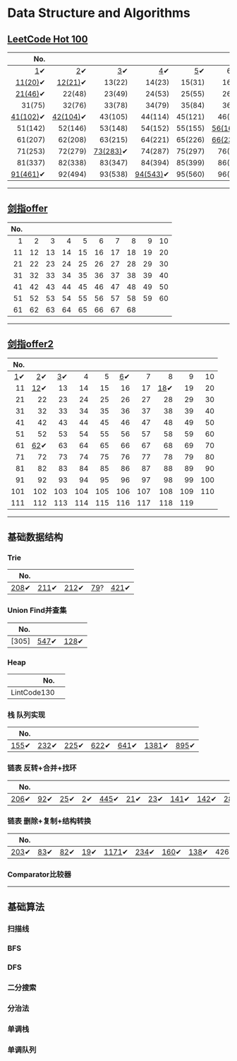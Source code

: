 # Data Structure and Algorithms

## [**LeetCode Hot 100**](https://github.com/ryuyal/Algorithms/tree/main/src/LeetCodeHot100)

|                                                        No. |  |  |  |  |                                                           |                                                            |                                                           |  |  |
|-----------------------------------------------------------:|---:|---:|---:|---:|----------------------------------------------------------:|-----------------------------------------------------------:|----------------------------------------------------------:|---:|---:|
|              [1](./src/LeetCodeHot100/Hot1to10/Hot1.java)✔ | [2](./src/LeetCodeHot100/Hot1to10/Hot2.java)✔ | [3](./src/LeetCodeHot100/Hot1to10/Hot3.java)✔ | [4](./src/LeetCodeHot100/Hot1to10/Hot4.java)✔ | [5](./src/LeetCodeHot100/Hot1to10/Hot5.java)✔ |                                                     6(10) |          [7(11)](./src/LeetCodeHot100/Hot1to10/Hot7.java)✔ |         [8(15)](./src/LeetCodeHot100/Hot1to10/Hot8.java)✔ | [9(17)](./src/LeetCodeHot100/Hot1to10/Hot9.java)✔ | [10(19)](./src/LeetCodeHot100/Hot1to10/Hot10_19.java)✔ |
|       [11(20)](./src/LeetCodeHot100/Hot11to20/Hot11.java)✔ | [12(21)](./src/LeetCodeHot100/Hot11to20/Hot12.java)✔ | 13(22) | 14(23) | 15(31) |                                                    16(32) |                                                     17(33) |                                                    18(34) | 19(39) | 20(42) |
|       [21(46)](./src/LeetCodeHot100/Hot21to30/Hot21.java)✔ | 22(48) | 23(49) | 24(53) | 25(55) |                                                    26(56) |                                                     27(62) |                                                    28(64) | [29(70)](./src/LeetCodeHot100/Hot21to30/Hot29_70.java)✔ | 30(72) |
|                                                     31(75) | 32(76) | 33(78) | 34(79) | 35(84) |                                                    36(85) |    [37(94)](./src/LeetCodeHot100/Hot31to40/Hot37_94.java)✔ |                                                    38(96) | 39(98) | [40(101)](./src/LeetCodeHot100/Hot31to40/Hot40_101.java)✔ |
|  [41(102)](./src/LeetCodeHot100/Hot41to50/Hot41_102.java)✔ | [42(104)](./src/LeetCodeHot100/Hot41to50/Hot42_104.java)✔ | 43(105) | 44(114) | 45(121) |                                                   46(124) |                                                    47(128) | [48(136)](./src/LeetCodeHot100/Hot41to50/Hot48_136.java)✔ | 49(139) | [50(141)](./src/LeetCodeHot100/Hot41to50/Hot50.java)✔ | 
|                                                    51(142) | 52(146) | 53(148) | 54(152) | 55(155) | [56(160)](./src/LeetCodeHot100/Hot41to50/Hot56_160.java)✔ |  [57(169)](./src/LeetCodeHot100/Hot41to50/Hot57_169.java)✔ |                                                   58(198) | 59(200) | 60(206) |
|                                                    61(207) | 62(208) | 63(215) | 64(221) | 65(226) | [66(234)](./src/LeetCodeHot100/Hot61to70/Hot66_234.java)✔ |                                                    67(236) |                                                   68(238) | 69(239) | 70(240) |
|                                                    71(253) | 72(279) | [73(283)](./src/LeetCodeHot100/Hot71to80/Hot73_283.java)✔ | 74(287) | 75(297) |                                                   76(300) |                                                    77(301) |                                                   78(309) | 79(312) | 80(322) |
|                                                    81(337) | 82(338) | 83(347) | 84(394) | 85(399) |                                                   86(406) |                                                    87(416) |                                                   88(437) | 89(438) | [90(448)](./src/LeetCodeHot100/Hot81to90/Hot90_448.java)✔ |
| [91(461)](./src/LeetCodeHot100/Hot91to100/Hot91_461.java)✔ | 92(494) | 93(538) | [94(543)](./src/LeetCodeHot100/Hot91to100/Hot94_543.java)✔ | 95(560) |                                                   96(581) | [97(617)](./src/LeetCodeHot100/Hot91to100/Hot97_617.java)✔ |                                                   98(621) | 99(647) | 100(739) |

---

## [**剑指offer**](https://github.com/ryuyal/Algorithms/tree/main/src/JianZhiOffer)
| No. |  |  |  |  |  |  |  |  |  |
|----:|---:|---:|---:|---:|---:|---:|---:|---:|---:|
|   1 | 2 | 3 | 4 | 5 | 6 | 7 | 8 | 9 | 10 |
|  11 | 12 | 13 | 14 | 15 | 16 | 17 | 18 | 19 | 20 |
|  21 | 22 | 23 | 24 | 25 | 26 | 27 | 28 | 29 | 30 |
|  31 | 32 | 33 | 34 | 35 | 36 | 37 | 38 | 39 | 40 |
|  41 | 42 | 43 | 44 | 45 | 46 | 47 | 48 | 49 | 50 |
|  51 | 52 | 53 | 54 | 55 | 56 | 57 | 58 | 59 | 60 |
|  61 | 62 | 63 | 64 | 65 | 66 | 67 | 68 |  |  |

---

## [**剑指offer2**](https://github.com/ryuyal/Algorithms/tree/main/src/JianZhiOffer2)
|                                       No. |                                            |  |  |  |  |  |  |  |  |
|------------------------------------------:|-------------------------------------------:|---:|---:|---:|---:|---:|---:|---:|---:|
| [1](./src/JianZhiOffer2/Offer2_001.java)✔ |  [2](./src/JianZhiOffer2/Offer2_002.java)✔ | [3](./src/JianZhiOffer2/Offer2_003.java)✔ | 4 | 5 | [6](./src/JianZhiOffer2/Offer2_006.java)✔ | 7 | 8 | 9 | 10 |
|                                        11 | [12](./src/JianZhiOffer2/Offer2_012.java)✔ | 13 | 14 | 15 | 16 | 17 | [18](./src/JianZhiOffer2/Offer2_018.java)✔ | 19 | 20 |
|                                        21 |                                         22 | 23 | 24 | 25 | 26 | 27 | 28 | 29 | 30 |
|                                        31 |                                         32 | 33 | 34 | 35 | 36 | 37 | 38 | 39 | 40 |
|                                        41 |                                         42 | 43 | 44 | 45 | 46 | 47 | 48 | 49 | 50 |
|                                        51 |                                         52 | 53 | 54 | 55 | 56 | 57 | 58 | 59 | 60 |
|                                        61 |  [62](./src/JianZhiOffer2/Offer2_62.java)✔ | 63 | 64 | 65 | 66 | 67 | 68 | 69 | 70 |
|                                        71 |                                         72 | 73 | 74 | 75 | 76 | 77 | 78 | 79 | 80 |
|                                        81 |                                         82 | 83 | 84 | 85 | 86 | 87 | 88 | 89 | 90 |
|                                        91 |                                         92 | 93 | 94 | 95 | 96 | 97 | 98 | 99 | 100 |
|                                       101 |                                        102 | 103 | 104 | 105 | 106 | 107 | 108 | 109 | 110 |
|                                       111 |                                        112 | 113 | 114 | 115 | 116 | 117 | 118 | 119 |  |

---

## 基础数据结构
### Trie

|                                           No. |                                             |                                              |                                             |                                               |
|----------------------------------------------:|--------------------------------------------:|---------------------------------------------:|--------------------------------------------:|----------------------------------------------:|
| [208](./src/Basic_DS/Trie/LeetCode_208.java)✔ | [211](./src/Basic_DS/Trie/LeetCode211.java)✔ | [212](./src/Basic_DS/Trie/LeetCode_212.java)✔ | [79](./src/Basic_DS/Trie/LeetCode_79.java)? | [421](./src/Basic_DS/Trie/LeetCode_421.java)✔ |

### Union Find并查集
|    No. |                                                   |                                                   |      
|-------:|--------------------------------------------------:|--------------------------------------------------:|
|  [305] | [547](./src/Basic_DS/UnionFind/LeetCode547.java)✔ | [128](./src/Basic_DS/UnionFind/LeetCode128.java)✔ |
### Heap
|         No. |       |
|------------:|------:|
| LintCode130 |       |
### 栈 队列实现
|                                               No. |                                                     |                                                     |                                                     |                                                     |                                                       |                                                     |
|--------------------------------------------------:|----------------------------------------------------:|----------------------------------------------------:|----------------------------------------------------:|----------------------------------------------------:|------------------------------------------------------:|----------------------------------------------------:|
| [155](./src/Basic_DS/StackQueue/LeetCode155.java)✔ | [232](./src/Basic_DS/StackQueue/LeetCode_232.java)✔ | [225](./src/Basic_DS/StackQueue/LeetCode_225.java)✔ | [622](./src/Basic_DS/StackQueue/LeetCode_622.java)✔ | [641](./src/Basic_DS/StackQueue/LeetCode_641.java)✔ | [1381](./src/Basic_DS/StackQueue/LeetCode_1381.java)✔ | [895](./src/Basic_DS/StackQueue/LeetCode_895.java)✔ |


### 链表 反转+合并+找环
|                                                No. |                                                   |                                                   |                                                 |                                                     |                                                 |                                                   |                                                     |                                                     |                                                     |
|---------------------------------------------------:|--------------------------------------------------:|--------------------------------------------------:|------------------------------------------------:|----------------------------------------------------:|------------------------------------------------:|--------------------------------------------------:|----------------------------------------------------:|----------------------------------------------------:|----------------------------------------------------:|
| [206](./src/Basic_DS/LinkedList/LeetCode_206.java)✔ | [92](./src/Basic_DS/LinkedList/LeetCode_92.java)✔ | [25](./src/Basic_DS/LinkedList/LeetCode_25.java)✔ | [2](./src/Basic_DS/LinkedList/LeetCode_2.java)✔ | [445](./src/Basic_DS/LinkedList/LeetCode_445.java)✔ | [21](./src/LeetCodeHot100/Hot11to20/Hot12.java)✔ | [23](./src/Basic_DS/LinkedList/LeetCode_23.java)✔ | [141](./src/Basic_DS/LinkedList/LeetCode_141.java)✔ | [142](./src/Basic_DS/LinkedList/LeetCode_142.java)✔ | [287](./src/Basic_DS/LinkedList/LeetCode_287.java)✔ |

### 链表 删除+复制+结构转换
|                                                 No. |                                                   |                                                   |                                                   |                                                       |                                                     |                                                       |                                                    |     |
|----------------------------------------------------:|--------------------------------------------------:|--------------------------------------------------:|--------------------------------------------------:|------------------------------------------------------:|----------------------------------------------------:|------------------------------------------------------:|---------------------------------------------------:|----:|
| [203](./src/Basic_DS/LinkedList/LeetCode_203.java)✔ | [83](./src/Basic_DS/LinkedList/LeetCode_83.java)✔ | [82](./src/Basic_DS/LinkedList/LeetCode_82.java)✔ | [19](./src/LeetCodeHot100/Hot1to10/Hot10_19.java)✔ | [1171](./src/Basic_DS/LinkedList/LeetCode_1171.java)✔ | [234](./src/Basic_DS/LinkedList/LeetCode_234.java)✔ | [160](./src/LeetCodeHot100/Hot41to50/Hot56_160.java)✔ | [138](./src/Basic_DS/LinkedList/LeetCode_138.java)✔ | 426 |


### Comparator比较器

---

## 基础算法
### 扫描线

### BFS

### DFS

### 二分搜索

### 分治法

### 单调栈

### 单调队列